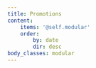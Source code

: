 ```yaml
---
title: Promotions
content:
    items: '@self.modular'
    order:
        by: date
        dir: desc
body_classes: modular
---
```


